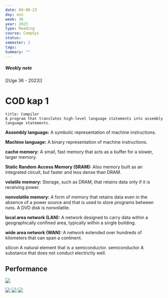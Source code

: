 ```yaml
---
date: 09-08-23
day: ons
week: 36
year: 2023
type: Reading
course: CompSys
status: 
semester: 2
tags:
Summary: ""
---
```

##### Weekly note
[[Uge 36 - 2023]]

# COD kap 1
```ad-todo
title: Compiler
A program that translates high-level language statements into assembly language statements.

```
**Assembly language:** A symbolic representation of machine instructions.

**Machine language:** A binary representation of machine instructions.

**cache memory:** A small, fast memory that acts as a buffer for a slower, larger memory.

**Static Random Access Memory (SRAM):** Also memory built as an integrated circuit, but faster and less dense than DRAM.

**volatile memory:** Storage, such as DRAM, that retains data only if it is receiving power. 

**nonvolatile memory:** A form of memory that retains data even in the absence of a power source and that is used to store programs between runs. A DVD disk is nonvolatile.

**local area network (LAN):** A network designed to carry data within a geographically confined area, typically within a single building. 

**wide area network (WAN):** A network extended over hundreds of kilometers that can span a continent.

silicon A natural element that is a semiconductor. semiconductor A substance that does not conduct electricity well.
## Performance
![](https://i.imgur.com/BygQVYA.png)

![](https://i.imgur.com/VY88kFk.png)
![](https://i.imgur.com/H8kxr5U.png)
![](https://i.imgur.com/xS5S0R6.png)
